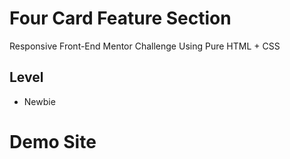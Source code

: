 # Four Card Feature Section

Responsive Front-End Mentor Challenge Using Pure HTML + CSS

## Level

- Newbie

# Demo Site
